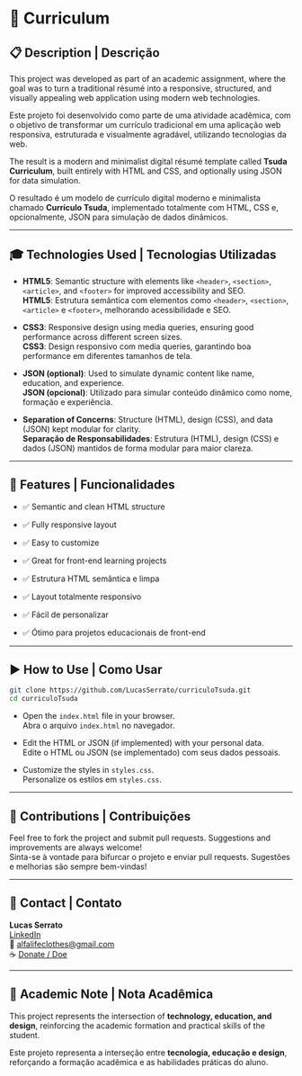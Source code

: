 # 📄 Curriculum

## 📋 Description | Descrição

This project was developed as part of an academic assignment, where the goal was to turn a traditional résumé into a responsive, structured, and visually appealing web application using modern web technologies.

Este projeto foi desenvolvido como parte de uma atividade acadêmica, com o objetivo de transformar um currículo tradicional em uma aplicação web responsiva, estruturada e visualmente agradável, utilizando tecnologias da web.

The result is a modern and minimalist digital résumé template called **Tsuda Curriculum**, built entirely with HTML and CSS, and optionally using JSON for data simulation.

O resultado é um modelo de currículo digital moderno e minimalista chamado **Currículo Tsuda**, implementado totalmente com HTML, CSS e, opcionalmente, JSON para simulação de dados dinâmicos.

---

## 🎓 Technologies Used | Tecnologias Utilizadas

- **HTML5**: Semantic structure with elements like `<header>`, `<section>`, `<article>`, and `<footer>` for improved accessibility and SEO.  
  **HTML5**: Estrutura semântica com elementos como `<header>`, `<section>`, `<article>` e `<footer>`, melhorando acessibilidade e SEO.

- **CSS3**: Responsive design using media queries, ensuring good performance across different screen sizes.  
  **CSS3**: Design responsivo com media queries, garantindo boa performance em diferentes tamanhos de tela.

- **JSON (optional)**: Used to simulate dynamic content like name, education, and experience.  
  **JSON (opcional)**: Utilizado para simular conteúdo dinâmico como nome, formação e experiência.

- **Separation of Concerns**: Structure (HTML), design (CSS), and data (JSON) kept modular for clarity.  
  **Separação de Responsabilidades**: Estrutura (HTML), design (CSS) e dados (JSON) mantidos de forma modular para maior clareza.

---

## 🚀 Features | Funcionalidades

- ✅ Semantic and clean HTML structure  
- ✅ Fully responsive layout  
- ✅ Easy to customize  
- ✅ Great for front-end learning projects

- ✅ Estrutura HTML semântica e limpa  
- ✅ Layout totalmente responsivo  
- ✅ Fácil de personalizar  
- ✅ Ótimo para projetos educacionais de front-end

---

## ▶️ How to Use | Como Usar

```bash
git clone https://github.com/LucasSerrato/curriculoTsuda.git
cd curriculoTsuda
```

- Open the `index.html` file in your browser.  
  Abra o arquivo `index.html` no navegador.

- Edit the HTML or JSON (if implemented) with your personal data.  
  Edite o HTML ou JSON (se implementado) com seus dados pessoais.

- Customize the styles in `styles.css`.  
  Personalize os estilos em `styles.css`.

---

## 🤝 Contributions | Contribuições

Feel free to fork the project and submit pull requests. Suggestions and improvements are always welcome!  
Sinta-se à vontade para bifurcar o projeto e enviar pull requests. Sugestões e melhorias são sempre bem-vindas!

---

## 📧 Contact | Contato

**Lucas Serrato**  
[LinkedIn](https://www.linkedin.com/in/lucasserrato201)  
📩 alfalifeclothes@gmail.com  
☕ [Donate / Doe](https://livepix.gg/lkshow)

---

## 📢 Academic Note | Nota Acadêmica

This project represents the intersection of **technology, education, and design**, reinforcing the academic formation and practical skills of the student.

Este projeto representa a interseção entre **tecnologia, educação e design**, reforçando a formação acadêmica e as habilidades práticas do aluno.
